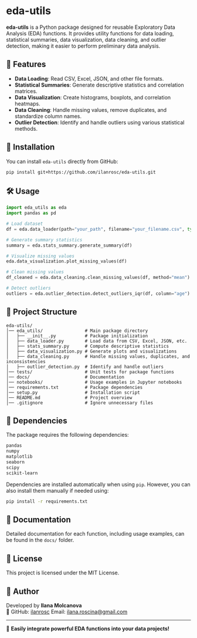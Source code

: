 # eda-utils

**eda-utils** is a Python package designed for reusable Exploratory Data Analysis (EDA) functions. It provides utility functions for data loading, statistical summaries, data visualization, data cleaning, and outlier detection, making it easier to perform preliminary data analysis.

## 📌 Features
- **Data Loading**: Read CSV, Excel, JSON, and other file formats.
- **Statistical Summaries**: Generate descriptive statistics and correlation matrices.
- **Data Visualization**: Create histograms, boxplots, and correlation heatmaps.
- **Data Cleaning**: Handle missing values, remove duplicates, and standardize column names.
- **Outlier Detection**: Identify and handle outliers using various statistical methods.

## 🚀 Installation
You can install `eda-utils` directly from GitHub:
```sh
pip install git+https://github.com/ilanrosc/eda-utils.git
```

## 🛠️ Usage
```python
import eda_utils as eda
import pandas as pd

# Load dataset
df = eda.data_loader(path="your_path", filename="your_filename.csv", type="csv")

# Generate summary statistics
summary = eda.stats_summary.generate_summary(df)

# Visualize missing values
eda.data_visualization.plot_missing_values(df)

# Clean missing values
df_cleaned = eda.data_cleaning.clean_missing_values(df, method="mean")

# Detect outliers
outliers = eda.outlier_detection.detect_outliers_iqr(df, column="age")
```

## 📂 Project Structure
```
eda-utils/
│── eda_utils/                # Main package directory
│   ├── __init__.py           # Package initialization
│   ├── data_loader.py        # Load data from CSV, Excel, JSON, etc.
│   ├── stats_summary.py      # Compute descriptive statistics
│   ├── data_visualization.py # Generate plots and visualizations
│   ├── data_cleaning.py      # Handle missing values, duplicates, and inconsistencies
│   ├── outlier_detection.py  # Identify and handle outliers
│── tests/                    # Unit tests for package functions
│── docs/                     # Documentation
│── notebooks/                # Usage examples in Jupyter notebooks
│── requirements.txt          # Package dependencies
│── setup.py                  # Installation script
│── README.md                 # Project overview
│── .gitignore                # Ignore unnecessary files
```

## 📌 Dependencies
The package requires the following dependencies:
```sh
pandas
numpy
matplotlib
seaborn
scipy
scikit-learn
```
Dependencies are installed automatically when using `pip`. However, you can also install them manually if needed using:
```sh
pip install -r requirements.txt
```

## 📄 Documentation
Detailed documentation for each function, including usage examples, can be found in the `docs/` folder.

## 📄 License
This project is licensed under the MIT License.

## 👤 Author
Developed by **Ilana Molcanova**  
🔗 GitHub: [ilanrosc](https://github.com/ilanrosc)
Email: ilana.roscina@gmail.com

---
🚀 **Easily integrate powerful EDA functions into your data projects!**

